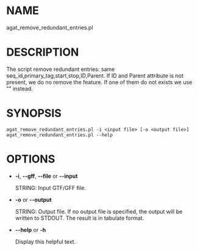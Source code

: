 # NAME

agat\_remove\_redundant\_entries.pl

# DESCRIPTION

The script remove redundant entries: same seq\_id,primary\_tag,start,stop,ID,Parent.
If ID and Parent attribute is not present, we do no remove the feature. If one of them
do not exists we use "" instead.

# SYNOPSIS

```
agat_remove_redundant_entries.pl -i <input file> [-o <output file>]
agat_remove_redundant_entries.pl --help
```

# OPTIONS

- **-i**, **--gff**, **--file** or **--input**

    STRING: Input GTF/GFF file.

- **-o** or **--output**

    STRING: Output file.  If no output file is specified, the output will be written to STDOUT. The result is in tabulate format.

- **--help** or **-h**

    Display this helpful text.

